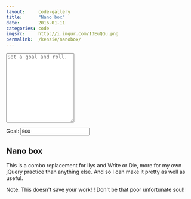 ```yaml
---
layout:     code-gallery
title:      "Nano box"
date:       2016-01-11
categories: code
imgsrc:     http://i.imgur.com/I3EuQQu.png
permalink:  /kenzie/nanobox/
---
```

<div class="nano-wrapper">
	<textarea id="nano" rows="12" placeholder="Set a goal and roll."></textarea>
	<div id="progress-wrapper">
		<div id="progress-bar"></div>	
	</div>
    <p>Goal: <input id="goal" type="number" value="500"/></p>
</div>
<h2 class="post-title">Nano box</h2>
<p>This is a combo replacement for Ilys and Write or Die, more for my own jQuery practice than anything else. And so I can make it pretty as well as useful.</p>
<p>Note: This doesn't save your work!!! Don't be that poor unfortunate soul!</p>